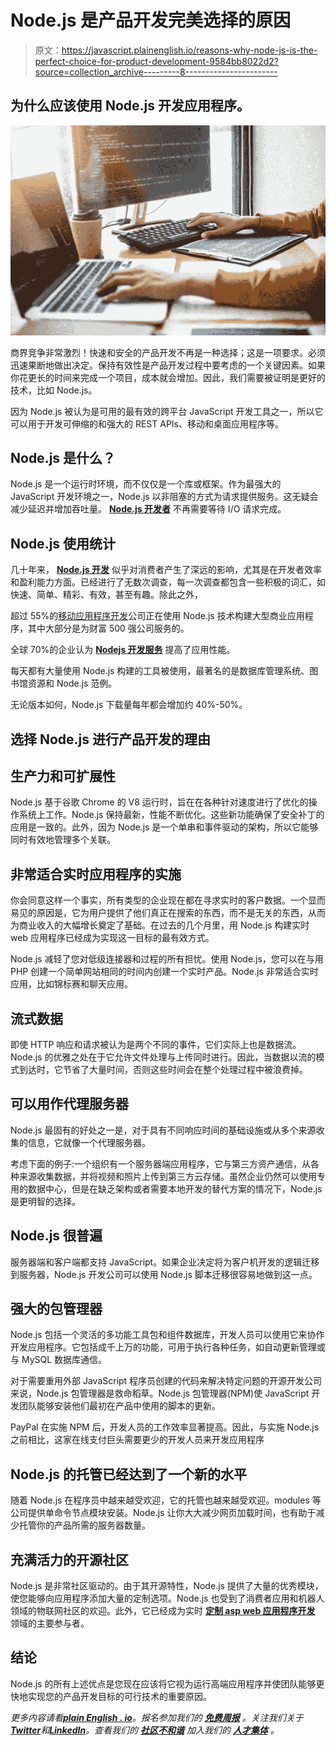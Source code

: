 # Node.js 是产品开发完美选择的原因

> 原文：<https://javascript.plainenglish.io/reasons-why-node-js-is-the-perfect-choice-for-product-development-9584bb8022d2?source=collection_archive---------8----------------------->

## 为什么应该使用 Node.js 开发应用程序。

![](img/c14c404a57d1ce294490c523a41ca235.png)

商界竞争非常激烈！快速和安全的产品开发不再是一种选择；这是一项要求。必须迅速果断地做出决定。保持有效性是产品开发过程中要考虑的一个关键因素。如果你花更长的时间来完成一个项目，成本就会增加。因此，我们需要被证明是更好的技术，比如 Node.js。

因为 Node.js 被认为是可用的最有效的跨平台 JavaScript 开发工具之一，所以它可以用于开发可伸缩的和强大的 REST APIs、移动和桌面应用程序等。

## Node.js 是什么？

Node.js 是一个运行时环境，而不仅仅是一个库或框架。作为最强大的 JavaScript 开发环境之一，Node.js 以非阻塞的方式为请求提供服务。这无疑会减少延迟并增加吞吐量。 [**Node.js 开发者**](https://www.exatosoftware.com/node-development) 不再需要等待 I/O 请求完成。

## Node.js 使用统计

几十年来， [**Node.js 开发**](https://www.exatosoftware.com/node-development) 似乎对消费者产生了深远的影响，尤其是在开发者效率和盈利能力方面。已经进行了无数次调查，每一次调查都包含一些积极的词汇，如快速、简单、精彩、有效，甚至有趣。除此之外，

超过 55%的[移动应用程序开发](https://www.exatosoftware.com/mobile-application-development.php)公司正在使用 Node.js 技术构建大型商业应用程序，其中大部分是为财富 500 强公司服务的。

全球 70%的企业认为 [**Nodejs 开发服务**](https://www.exatosoftware.com/node-development) 提高了应用性能。

每天都有大量使用 Node.js 构建的工具被使用，最著名的是数据库管理系统、图书馆资源和 Node.js 范例。

无论版本如何，Node.js 下载量每年都会增加约 40%-50%。

## 选择 Node.js 进行产品开发的理由

## 生产力和可扩展性

Node.js 基于谷歌 Chrome 的 V8 运行时，旨在在各种针对速度进行了优化的操作系统上工作。Node.js 保持最新，性能不断优化。这些新功能确保了安全补丁的应用是一致的。此外，因为 Node.js 是一个单串和事件驱动的架构，所以它能够同时有效地管理多个关联。

## 非常适合实时应用程序的实施

你会同意这样一个事实，所有类型的企业现在都在寻求实时的客户数据。一个显而易见的原因是，它为用户提供了他们真正在搜索的东西，而不是无关的东西，从而为商业收入的大幅增长奠定了基础。在过去的几个月里，用 Node.js 构建实时 web 应用程序已经成为实现这一目标的最有效方式。

Node.js 减轻了您对低级连接器和过程的所有担忧。使用 Node.js，您可以在与用 PHP 创建一个简单网站相同的时间内创建一个实时产品。Node.js 非常适合实时应用，比如锦标赛和聊天应用。

## 流式数据

即使 HTTP 响应和请求被认为是两个不同的事件，它们实际上也是数据流。Node.js 的优雅之处在于它允许文件处理与上传同时进行。因此，当数据以流的模式到达时，它节省了大量时间，否则这些时间会在整个处理过程中被浪费掉。

## 可以用作代理服务器

Node.js 最固有的好处之一是，对于具有不同响应时间的基础设施或从多个来源收集的信息，它就像一个代理服务器。

考虑下面的例子:一个组织有一个服务器端应用程序，它与第三方资产通信，从各种来源收集数据，并将视频和照片上传到第三方云存储。虽然企业仍然可以使用专用的数据中心，但是在缺乏架构或者需要本地开发的替代方案的情况下，Node.js 是更明智的选择。

## Node.js 很普遍

服务器端和客户端都支持 JavaScript。如果企业决定将为客户机开发的逻辑迁移到服务器，Node.js 开发公司可以使用 Node.js 脚本迁移很容易地做到这一点。

## 强大的包管理器

Node.js 包括一个灵活的多功能工具包和组件数据库，开发人员可以使用它来协作开发应用程序。它包括成千上万的功能，可用于执行各种任务，如自动更新管理或与 MySQL 数据库通信。

对于需要重用外部 JavaScript 程序员创建的代码来解决特定问题的开源开发公司来说，Node.js 包管理器是救命稻草。Node.js 包管理器(NPM)使 JavaScript 开发团队能够安装他们最初在产品中使用的脚本的更新。

PayPal 在实施 NPM 后，开发人员的工作效率显著提高。因此，与实施 Node.js 之前相比，这家在线支付巨头需要更少的开发人员来开发应用程序

## Node.js 的托管已经达到了一个新的水平

随着 Node.js 在程序员中越来越受欢迎，它的托管也越来越受欢迎。modules 等公司提供单命令节点模块安装。Node.js 让你大大减少网页加载时间，也有助于减少托管你的产品所需的服务器数量。

## 充满活力的开源社区

Node.js 是非常社区驱动的。由于其开源特性，Node.js 提供了大量的优秀模块，使您能够向应用程序添加大量的定制选项。Node.js 也受到了消费者应用和机器人领域的物联网社区的欢迎。此外，它已经成为实时 [**定制 asp web 应用程序开发**](https://www.exatosoftware.com/asp-net/) 领域的主要参与者。

## 结论

Node.js 的所有上述优点是您现在应该将它视为运行高端应用程序并使团队能够更快地实现您的产品开发目标的可行技术的重要原因。

*更多内容请看*[***plain English . io***](https://plainenglish.io/)*。报名参加我们的* [***免费周报***](http://newsletter.plainenglish.io/) *。关注我们关于*[***Twitter***](https://twitter.com/inPlainEngHQ)*和*[***LinkedIn***](https://www.linkedin.com/company/inplainenglish/)*。查看我们的* [***社区不和谐***](https://discord.gg/GtDtUAvyhW) *加入我们的* [***人才集体***](https://inplainenglish.pallet.com/talent/welcome) *。*